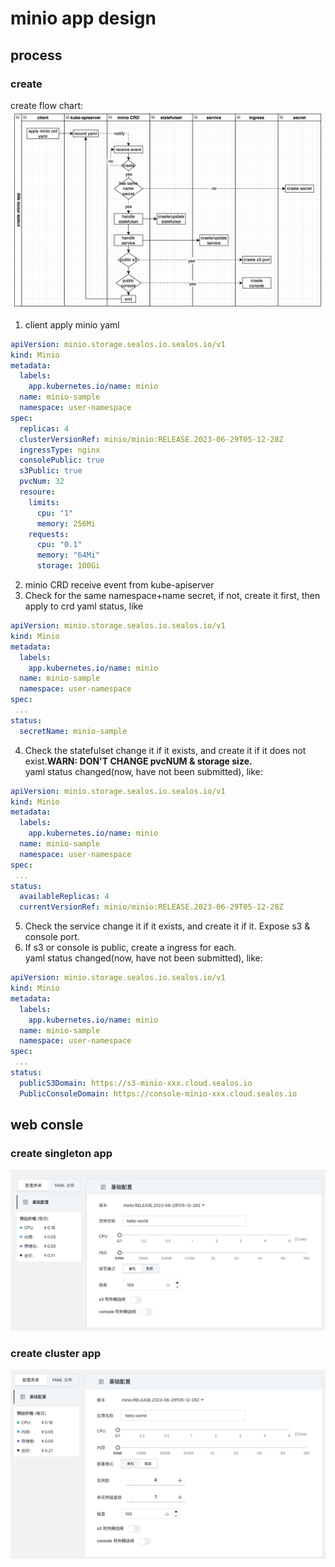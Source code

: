 # minio app design

## process
### create
create flow chart:
![create flow chart image](./img/create_flow_chart.png)


1. client apply minio yaml
```yaml
apiVersion: minio.storage.sealos.io.sealos.io/v1
kind: Minio
metadata:
  labels:
    app.kubernetes.io/name: minio
  name: minio-sample
  namespace: user-namespace
spec:
  replicas: 4
  clusterVersionRef: minio/minio:RELEASE.2023-06-29T05-12-28Z
  ingressType: nginx
  consolePublic: true
  s3Public: true
  pvcNum: 32
  resoure:
    limits:
      cpu: "1"
      memory: 256Mi
    requests:
      cpu: "0.1"
      memory: "64Mi"
      storage: 100Gi
```
2. minio CRD receive event from kube-apiserver
3. Check for the same namespace+name secret, if not, create it first, then apply to crd yaml status, like
```yaml
apiVersion: minio.storage.sealos.io.sealos.io/v1
kind: Minio
metadata:
  labels:
    app.kubernetes.io/name: minio
  name: minio-sample
  namespace: user-namespace
spec:
 ...
status:
  secretName: minio-sample
```
4. Check the statefulset change it if it exists, and create it if it does not exist.**WARN: DON'T CHANGE pvcNUM & storage size.**   
yaml status changed(now, have not been submitted), like:
```yaml
apiVersion: minio.storage.sealos.io.sealos.io/v1
kind: Minio
metadata:
  labels:
    app.kubernetes.io/name: minio
  name: minio-sample
  namespace: user-namespace
spec:
 ...
status:
  availableReplicas: 4
  currentVersionRef: minio/minio:RELEASE.2023-06-29T05-12-28Z
```
5. Check the service change it if it exists, and create it if it. Expose s3 & console port.
6. If s3 or console is public, create a ingress for each.   
yaml status changed(now, have not been submitted), like:
```yaml
apiVersion: minio.storage.sealos.io.sealos.io/v1
kind: Minio
metadata:
  labels:
    app.kubernetes.io/name: minio
  name: minio-sample
  namespace: user-namespace
spec:
 ...
status:
  publicS3Domain: https://s3-minio-xxx.cloud.sealos.io
  PublicConsoleDomain: https://console-minio-xxx.cloud.sealos.io
```


## web consle
### create singleton app
![singleton app](./img/console_singleton.png)

### create cluster app
![cluster app](./img/console_cluster.png)
